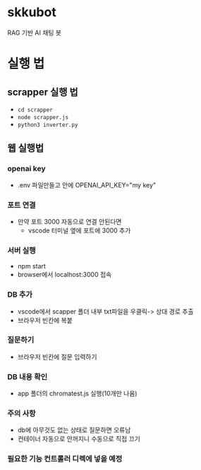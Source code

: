 # skkubot

RAG 기반 AI 채팅 봇

# 실행 법

## scrapper 실행 법

- `cd scrapper`
- `node scrapper.js`
- `python3 inverter.py`

## 웹 실행법

### openai key
- .env 파일만들고 안에 OPENAI_API_KEY="my key"

### 포트 연결
- 만약 포트 3000 자동으로 연결 안된다면
  - vscode 터미널 옆에 포트에 3000 추가

### 서버 실행
- npm start
- browser에서 localhost:3000 접속
  
### DB 추가
- vscode에서 scapper 폴더 내부 txt파일을 우클릭-> 상대 경로 추출
- 브라우저 빈칸에 복붙

### 질문하기
- 브라우저 빈칸에 질문 입력하기


### DB 내용 확인
- app 폴더의 chromatest.js 실행(10개만 나옴)

### 주의 사항
- db에 아무것도 없는 상태로 질문하면 오류남
- 컨테이너 자동으로 안꺼지니 수동으로 직접 끄기



### 필요한 기능 컨트롤러 디렉에 넣을 예정